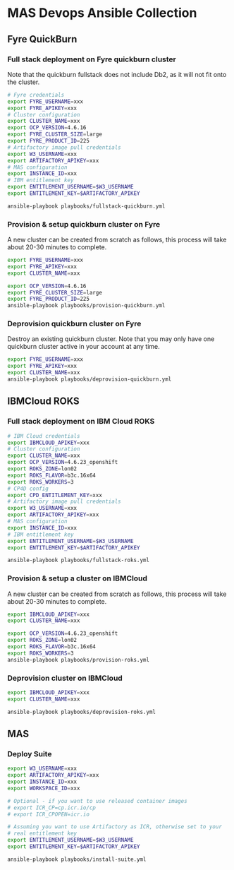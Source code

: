 # MAS Devops Ansible Collection

## Fyre QuickBurn

### Full stack deployment on Fyre quickburn cluster
Note that the quickburn fullstack does not include Db2, as it will not fit onto the cluster.

```bash
# Fyre credentials
export FYRE_USERNAME=xxx
export FYRE_APIKEY=xxx
# Cluster configuration
export CLUSTER_NAME=xxx
export OCP_VERSION=4.6.16
export FYRE_CLUSTER_SIZE=large
export FYRE_PRODUCT_ID=225
# Artifactory image pull credentials
export W3_USERNAME=xxx
export ARTIFACTORY_APIKEY=xxx
# MAS configuration
export INSTANCE_ID=xxx
# IBM entitlement key
export ENTITLEMENT_USERNAME=$W3_USERNAME
export ENTITLEMENT_KEY=$ARTIFACTORY_APIKEY

ansible-playbook playbooks/fullstack-quickburn.yml
```

### Provision & setup quickburn cluster on Fyre
A new cluster can be created from scratch as follows, this process will take about 20-30 minutes to complete.

```bash
export FYRE_USERNAME=xxx
export FYRE_APIKEY=xxx
export CLUSTER_NAME=xxx

export OCP_VERSION=4.6.16
export FYRE_CLUSTER_SIZE=large
export FYRE_PRODUCT_ID=225
ansible-playbook playbooks/provision-quickburn.yml
```

### Deprovision quickburn cluster on Fyre
Destroy an existing quickburn cluster.  Note that you may only have one quickburn cluster active in your account at any time.

```bash
export FYRE_USERNAME=xxx
export FYRE_APIKEY=xxx
export CLUSTER_NAME=xxx
ansible-playbook playbooks/deprovision-quickburn.yml
```


## IBMCloud ROKS

### Full stack deployment on IBM Cloud ROKS
```bash
# IBM Cloud credentials
export IBMCLOUD_APIKEY=xxx
# Cluster configuration
export CLUSTER_NAME=xxx
export OCP_VERSION=4.6.23_openshift
export ROKS_ZONE=lon02
export ROKS_FLAVOR=b3c.16x64
export ROKS_WORKERS=3
# CP4D config
export CPD_ENTITLEMENT_KEY=xxx
# Artifactory image pull credentials
export W3_USERNAME=xxx
export ARTIFACTORY_APIKEY=xxx
# MAS configuration
export INSTANCE_ID=xxx
# IBM entitlement key
export ENTITLEMENT_USERNAME=$W3_USERNAME
export ENTITLEMENT_KEY=$ARTIFACTORY_APIKEY

ansible-playbook playbooks/fullstack-roks.yml
```

### Provision & setup a cluster on IBMCloud
A new cluster can be created from scratch as follows, this process will take about 20-30 minutes to complete.

```bash
export IBMCLOUD_APIKEY=xxx
export CLUSTER_NAME=xxx

export OCP_VERSION=4.6.23_openshift
export ROKS_ZONE=lon02
export ROKS_FLAVOR=b3c.16x64
export ROKS_WORKERS=3
ansible-playbook playbooks/provision-roks.yml
```

### Deprovision cluster on IBMCloud

```bash
export IBMCLOUD_APIKEY=xxx
export CLUSTER_NAME=xxx

ansible-playbook playbooks/deprovision-roks.yml
```


## MAS

### Deploy Suite
```bash
export W3_USERNAME=xxx
export ARTIFACTORY_APIKEY=xxx
export INSTANCE_ID=xxx
export WORKSPACE_ID=xxx

# Optional - if you want to use released container images
# export ICR_CP=cp.icr.io/cp
# export ICR_CPOPEN=icr.io

# Assuming you want to use Artifactory as ICR, otherwise set to your
# real entitlement key
export ENTITLEMENT_USERNAME=$W3_USERNAME
export ENTITLEMENT_KEY=$ARTIFACTORY_APIKEY

ansible-playbook playbooks/install-suite.yml
```
